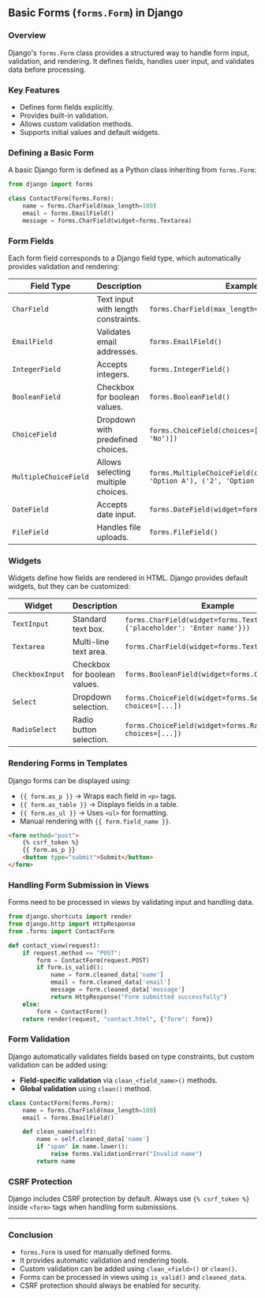 ## **Basic Forms (`forms.Form`) in Django**  

### **Overview**  
Django's `forms.Form` class provides a structured way to handle form input, validation, and rendering. It defines fields, handles user input, and validates data before processing.  

### **Key Features**  
- Defines form fields explicitly.  
- Provides built-in validation.  
- Allows custom validation methods.  
- Supports initial values and default widgets.  

### **Defining a Basic Form**  
A basic Django form is defined as a Python class inheriting from `forms.Form`:  

```python
from django import forms  

class ContactForm(forms.Form):  
    name = forms.CharField(max_length=100)  
    email = forms.EmailField()  
    message = forms.CharField(widget=forms.Textarea)  
```

### **Form Fields**  
Each form field corresponds to a Django field type, which automatically provides validation and rendering:  

| Field Type | Description | Example |  
|------------|------------|---------|  
| `CharField` | Text input with length constraints. | `forms.CharField(max_length=100)` |  
| `EmailField` | Validates email addresses. | `forms.EmailField()` |  
| `IntegerField` | Accepts integers. | `forms.IntegerField()` |  
| `BooleanField` | Checkbox for boolean values. | `forms.BooleanField()` |  
| `ChoiceField` | Dropdown with predefined choices. | `forms.ChoiceField(choices=[('1', 'Yes'), ('0', 'No')])` |  
| `MultipleChoiceField` | Allows selecting multiple choices. | `forms.MultipleChoiceField(choices=[('1', 'Option A'), ('2', 'Option B')])` |  
| `DateField` | Accepts date input. | `forms.DateField(widget=forms.SelectDateWidget)` |  
| `FileField` | Handles file uploads. | `forms.FileField()` |  

### **Widgets**  
Widgets define how fields are rendered in HTML. Django provides default widgets, but they can be customized:  

| Widget | Description | Example |  
|--------|------------|---------|  
| `TextInput` | Standard text box. | `forms.CharField(widget=forms.TextInput(attrs={'placeholder': 'Enter name'}))` |  
| `Textarea` | Multi-line text area. | `forms.CharField(widget=forms.Textarea)` |  
| `CheckboxInput` | Checkbox for boolean values. | `forms.BooleanField(widget=forms.CheckboxInput)` |  
| `Select` | Dropdown selection. | `forms.ChoiceField(widget=forms.Select, choices=[...])` |  
| `RadioSelect` | Radio button selection. | `forms.ChoiceField(widget=forms.RadioSelect, choices=[...])` |  

### **Rendering Forms in Templates**  
Django forms can be displayed using:  
- `{{ form.as_p }}` → Wraps each field in `<p>` tags.  
- `{{ form.as_table }}` → Displays fields in a table.  
- `{{ form.as_ul }}` → Uses `<ul>` for formatting.  
- Manual rendering with `{{ form.field_name }}`.  

```html
<form method="post">  
    {% csrf_token %}  
    {{ form.as_p }}  
    <button type="submit">Submit</button>  
</form>  
```

### **Handling Form Submission in Views**  
Forms need to be processed in views by validating input and handling data.  

```python
from django.shortcuts import render  
from django.http import HttpResponse  
from .forms import ContactForm  

def contact_view(request):  
    if request.method == "POST":  
        form = ContactForm(request.POST)  
        if form.is_valid():  
            name = form.cleaned_data['name']  
            email = form.cleaned_data['email']  
            message = form.cleaned_data['message']  
            return HttpResponse("Form submitted successfully")  
    else:  
        form = ContactForm()  
    return render(request, "contact.html", {"form": form})  
```

### **Form Validation**  
Django automatically validates fields based on type constraints, but custom validation can be added using:  
- **Field-specific validation** via `clean_<field_name>()` methods.  
- **Global validation** using `clean()` method.  

```python
class ContactForm(forms.Form):  
    name = forms.CharField(max_length=100)  
    email = forms.EmailField()  

    def clean_name(self):  
        name = self.cleaned_data['name']  
        if "spam" in name.lower():  
            raise forms.ValidationError("Invalid name")  
        return name  
```

### **CSRF Protection**  
Django includes CSRF protection by default. Always use `{% csrf_token %}` inside `<form>` tags when handling form submissions.  

---

### **Conclusion**  
- `forms.Form` is used for manually defined forms.  
- It provides automatic validation and rendering tools.  
- Custom validation can be added using `clean_<field>()` or `clean()`.  
- Forms can be processed in views using `is_valid()` and `cleaned_data`.  
- CSRF protection should always be enabled for security.